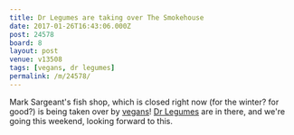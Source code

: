 ```yaml
---
title: Dr Legumes are taking over The Smokehouse
date: 2017-01-26T16:43:06.000Z
post: 24578
board: 8
layout: post
venue: v13508
tags: [vegans, dr legumes]
permalink: /m/24578/
---
```

Mark Sargeant's fish shop, which is closed right now (for the winter? for good?) is being taken over by <a href="/wiki/vegans">vegans</a>! <a href="/wiki/dr+legumes">Dr Legumes</a> are in there, and we're going this weekend, looking forward to this.
